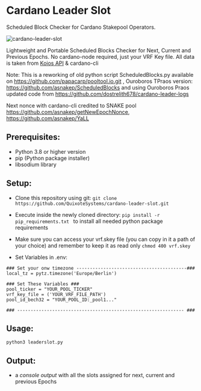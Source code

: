 # Cardano Leader Slot
Scheduled Block Checker for Cardano Stakepool Operators. 

![cardano-leader-slot](https://user-images.githubusercontent.com/82296005/195933862-96568b7d-4378-42a5-90a7-47195051889a.png)


Lightweight and Portable Scheduled Blocks Checker for Next, Current and Previous Epochs.
No cardano-node required, just your VRF Key file. All data is taken from [Koios API](https://www.koios.rest/) & cardano-cli

Note: This is a reworking of old python script ScheduledBlocks.py 
available on https://github.com/papacarp/pooltool.io.git , Ouroboros TPraos version: https://github.com/asnakep/ScheduledBlocks and using Ouroboros Praos updated code from https://github.com/dostrelith678/cardano-leader-logs

Next nonce with cardano-cli credited to SNAKE pool https://github.com/asnakep/getNewEpochNonce, https://github.com/asnakep/YaLL


## Prerequisites:
- Python 3.8 or higher version
- pip (Python package installer)
- libsodium library

## Setup:

- Clone this repository using git: ``` git clone https://github.com/QuixoteSystems/cardano-leader-slot.git ```
- Execute inside the newly cloned directory: ```pip install -r pip_requirements.txt ```  to install all needed python package requirements
- Make sure you can access your vrf.skey file (you can copy in it a path of your choice) and remember to keep it as read only ``` chmod 400 vrf.skey ```

- Set Variables in .env:

~~~
### Set your onw timezone -----------------------------------------###
local_tz = pytz.timezone('Europe/Berlin')

### Set These Variables ###
pool_ticker = "YOUR_POOL_TICKER"
vrf_key_file = ('YOUR_VRF_FILE_PATH')
pool_id_bech32 = "YOUR_POOL_ID:_pool1..."

### -------------------------------------------------------------- ###
~~~


## Usage:

``` python3 leaderslot.py ```


## Output: 
- a *console output* with all the slots assigned for next, current and previous Epochs
